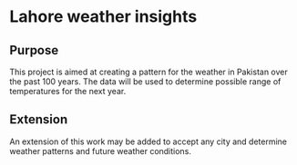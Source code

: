 # Lahore weather insights

## Purpose
This project is aimed at creating a pattern for the weather in Pakistan over the past 100 years.
The data will be used to determine possible range of temperatures for the next year.

## Extension
An extension of this work may be added to accept any city and determine weather patterns and future weather conditions.

